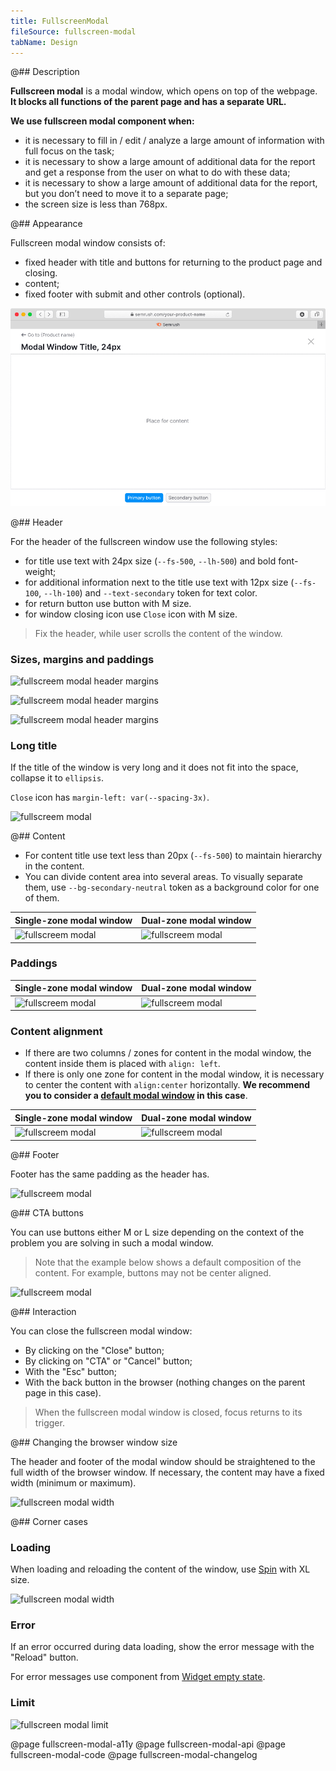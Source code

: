 ```yaml
---
title: FullscreenModal
fileSource: fullscreen-modal
tabName: Design
---
```


@## Description

**Fullscreen modal** is a modal window, which opens on top of the webpage. **It blocks all functions of the parent page and has a separate URL.**

**We use fullscreen modal component when:**

- it is necessary to fill in / edit / analyze a large amount of information with full focus on the task;
- it is necessary to show a large amount of additional data for the report and get a response from the user on what to do with these data;
- it is necessary to show a large amount of additional data for the report, but you don’t need to move it to a separate page;
- the screen size is less than 768px.

@## Appearance

Fullscreen modal window consists of:

- fixed header with title and buttons for returning to the product page and closing.
- content;
- fixed footer with submit and other controls (optional).

![fullscreem modal](static/fullscreen-modal.png)

@## Header

For the header of the fullscreen window use the following styles:

- for title use text with 24px size (`--fs-500`, `--lh-500`) and bold font-weight;
- for additional information next to the title use text with 12px size (`--fs-100`, `--lh-100`) and `--text-secondary` token for text color.
- for return button use button with M size.
- for window closing icon use `Close` icon with M size.

> Fix the header, while user scrolls the content of the window.

### Sizes, margins and paddings

<!-- ```css
height: 78px;
padding: 40px 72px 8px 32px;
border-bottom: 1px solid var(--border-primary);
``` -->

![fullscreem modal header margins](static/header.png)

![fullscreem modal header margins](static/header-padding.png)

![fullscreem modal header margins](static/divider.png)

### Long title

If the title of the window is very long and it does not fit into the space, collapse it to `ellipsis`.

`Close` icon has `margin-left: var(--spacing-3x)`.

![fullscreem modal](static/long-heading.png)

@## Content

- For content title use text less than 20px (`--fs-500`) to maintain hierarchy in the content.
- You can divide content area into several areas. To visually separate them, use `--bg-secondary-neutral` token as a background color for one of them.

| Single-zone modal window                           | Dual-zone modal window                             |
| -------------------------------------------------- | -------------------------------------------------- |
| ![fullscreem modal](static/fullscreen-modal-3.png) | ![fullscreem modal](static/fullscreen-modal-2.png) |

### Paddings

| Single-zone modal window                 | Dual-zone modal window                     |
| ---------------------------------------- | ------------------------------------------ |
| ![fullscreem modal](static/paddings.png) | ![fullscreem modal](static/paddings-2.png) |

### Content alignment

- If there are two columns / zones for content in the modal window, the content inside them is placed with `align: left`.
- If there is only one zone for content in the modal window, it is necessary to center the content with `align:center` horizontally. **We recommend you to consider a [default modal window](/components/modal) in this case**.

| Single-zone modal window                  | Dual-zone modal window                    |
| ----------------------------------------- | ----------------------------------------- |
| ![fullscreem modal](static/content-1.png) | ![fullscreem modal](static/content-2.png) |

@## Footer

Footer has the same padding as the header has.

<!-- ```css
height: 52px;
padding: 40px 72px 8px 32px;
border-top: 1px solid var(--border-primary);
``` -->

![fullscreem modal](static/footer-fixed.png)

@## CTA buttons

You can use buttons either M or L size depending on the context of the problem you are solving in such a modal window.

> Note that the example below shows a default composition of the content. For example, buttons may not be center aligned.

![fullscreem modal](static/footer-fixed2.png)

@## Interaction

You can close the fullscreen modal window:

- By clicking on the "Close" button;
- By clicking on "CTA" or "Cancel" button;
- With the "Esc" button;
- With the back button in the browser (nothing changes on the parent page in this case).

> When the fullscreen modal window is closed, focus returns to its trigger.

@## Changing the browser window size

The header and footer of the modal window should be straightened to the full width of the browser window. If necessary, the content may have a fixed width (minimum or maximum).

![fullscreen modal width](static/fullscreen-yes-no.png)

@## Corner cases

### Loading

When loading and reloading the content of the window, use [Spin](/components/spin) with XL size.

![fullscreen modal width](static/loading.png)

### Error

If an error occurred during data loading, show the error message with the "Reload" button.

For error messages use component from [Widget empty state](/components/widget-empty/).

### Limit

![fullscreen modal limit](static/limit.png)

@page fullscreen-modal-a11y
@page fullscreen-modal-api
@page fullscreen-modal-code
@page fullscreen-modal-changelog
